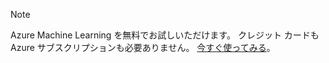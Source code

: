 > [!NOTE]
> Azure Machine Learning を無料でお試しいただけます。 クレジット カードも Azure サブスクリプションも必要ありません。 <a href="https://studio.azureml.net/?selectAccess=true&o=2" target="_blank">今すぐ使ってみる</a>。
> 
> 

